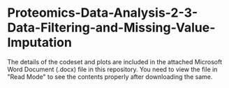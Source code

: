 # Proteomics-Data-Analysis-2-3-Data-Filtering-and-Missing-Value-Imputation

The details of the codeset and plots are included in the attached Microsoft Word Document (.docx) file in this repository. 
You need to view the file in "Read Mode" to see the contents properly after downloading the same.
